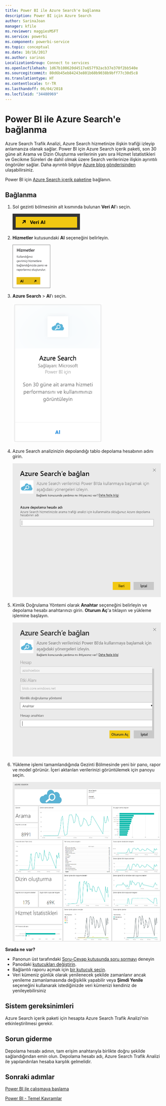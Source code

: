 ```yaml
---
title: Power BI ile Azure Search'e bağlanma
description: Power BI için Azure Search
author: SarinaJoan
manager: kfile
ms.reviewer: maggiesMSFT
ms.service: powerbi
ms.component: powerbi-service
ms.topic: conceptual
ms.date: 10/16/2017
ms.author: sarinas
LocalizationGroup: Connect to services
ms.openlocfilehash: 1d67b100620d4517e657f92acb37e370f2bb540e
ms.sourcegitcommit: 80d6b45eb84243e801b60b9038b9bff77c30d5c8
ms.translationtype: HT
ms.contentlocale: tr-TR
ms.lasthandoff: 06/04/2018
ms.locfileid: "34480969"
---
```

# <a name="connect-to-azure-search-with-power-bi"></a>Power BI ile Azure Search'e bağlanma
Azure Search Trafik Analizi, Azure Search hizmetinize ilişkin trafiği izleyip anlamanıza olanak sağlar. Power BI için Azure Search içerik paketi, son 30 güne ait Arama ve Dizin Oluşturma verilerinin yanı sıra Hizmet İstatistikleri ve Gecikme Süreleri de dahil olmak üzere Search verilerinize ilişkin ayrıntılı öngörüler sağlar. Daha ayrıntılı bilgiye [Azure blog gönderisinden](https://azure.microsoft.com/blog/analyzing-your-azure-search-traffic/) ulaşabilirsiniz.

Power BI için [Azure Search içerik paketine](https://app.powerbi.com/getdata/services/azure-search) bağlanın.

## <a name="how-to-connect"></a>Bağlanma
1. Sol gezinti bölmesinin alt kısmında bulunan **Veri Al**'ı seçin.
   
   ![](media/service-connect-to-azure-search/pbi_getdata.png) 
2. **Hizmetler** kutusundaki **Al** seçeneğini belirleyin.
   
   ![](media/service-connect-to-azure-search/pbi_getservices.png) 
3. **Azure Search** \> **Al**'ı seçin.
   
   ![](media/service-connect-to-azure-search/azuresearch.png)
4. Azure Search analizinizin depolandığı tablo depolama hesabının adını girin.
   
   ![](media/service-connect-to-azure-search/params.png)
5. Kimlik Doğrulama Yöntemi olarak **Anahtar** seçeneğini belirleyin ve depolama hesabı anahtarınızı girin. **Oturum Aç**'a tıklayın ve yükleme işlemine başlayın.
   
   ![](media/service-connect-to-azure-search/creds.png)
6. Yükleme işlemi tamamlandığında Gezinti Bölmesinde yeni bir pano, rapor ve model görünür. İçeri aktarılan verilerinizi görüntülemek için panoyu seçin.
   
    ![](media/service-connect-to-azure-search/dashboard2.png)

**Sırada ne var?**

* Panonun üst tarafındaki [Soru-Cevap kutusunda soru sormayı](power-bi-q-and-a.md) deneyin
* Panodaki [kutucukları değiştirin](service-dashboard-edit-tile.md).
* Bağlantılı raporu açmak için [bir kutucuk seçin](service-dashboard-tiles.md).
* Veri kümeniz günlük olarak yenilenecek şekilde zamanlanır ancak yenileme zamanlamasında değişiklik yapabilir veya **Şimdi Yenile** seçeneğini kullanarak istediğinizde veri kümenizi kendiniz de yenileyebilirsiniz

## <a name="system-requirements"></a>Sistem gereksinimleri
Azure Search içerik paketi için hesapta Azure Search Trafik Analizi'nin etkinleştirilmesi gerekir.

## <a name="troubleshooting"></a>Sorun giderme
Depolama hesabı adının, tam erişim anahtarıyla birlikte doğru şekilde sağlandığından emin olun. Depolama hesabı adı, Azure Search Trafik Analizi ile yapılandırılan hesaba karşılık gelmelidir.

## <a name="next-steps"></a>Sonraki adımlar
[Power BI ile çalışmaya başlama](service-get-started.md)

[Power BI - Temel Kavramlar](service-basic-concepts.md)

